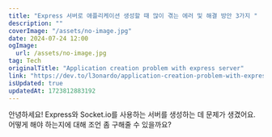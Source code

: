 ```yaml
---
title: "Express 서버로 애플리케이션 생성할 때 많이 겪는 에러 및 해결 방안 3가지 "
description: ""
coverImage: "/assets/no-image.jpg"
date: 2024-07-24 12:00
ogImage: 
  url: /assets/no-image.jpg
tag: Tech
originalTitle: "Application creation problem with express server"
link: "https://dev.to/l3onardo/application-creation-problem-with-express-server-2k4i"
isUpdated: true
updatedAt: 1723812883192
---
```




안녕하세요! Express와 Socket.io를 사용하는 서버를 생성하는 데 문제가 생겼어요. 어떻게 해야 하는지에 대해 조언 좀 구해줄 수 있을까요?
